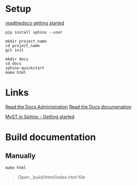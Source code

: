 # Setup

[readthedocs getting started](https://docs.readthedocs.io/en/stable/intro/getting-started-with-sphinx.html)

	pip install sphinx --user
	
	mkdir project_name
	cd project_name
	git init
	
	mkdir docs
	cd docs
	sphinx-quickstart
	make html

# Links

[Read the Docs Administration](https://readthedocs.org/)
[Read the Docs documenation](https://docs.readthedocs.io/en/stable/index.html)

[MyST in Sphinx - Getting started](https://myst-parser.readthedocs.io/en/latest/sphinx/intro.html)

# Build documentation

## Manually

	make html
	
> Open _build/html/index.html file
